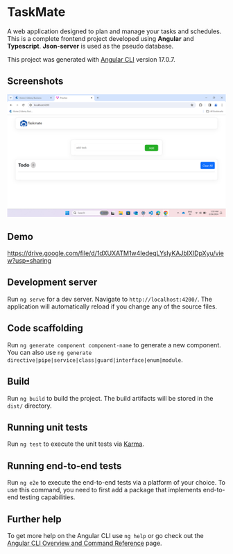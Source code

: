 # TaskMate
A web application designed to plan and manage your tasks and schedules. This is a complete frontend project developed using **Angular** and **Typescript**. **Json-server** is used as the pseudo database.

This project was generated with [Angular CLI](https://github.com/angular/angular-cli) version 17.0.7.

## Screenshots

![App Screenshot](https://github.com/shikha1304/TaskMate/blob/f2df4657aa8e9de61aed506343d3b308a617ecb2/Screenshot%20(1).png)

## Demo

https://drive.google.com/file/d/1dXUXATM1w4IedeqLYsIyKAJblXIDpXyu/view?usp=sharing

## Development server

Run `ng serve` for a dev server. Navigate to `http://localhost:4200/`. The application will automatically reload if you change any of the source files.

## Code scaffolding

Run `ng generate component component-name` to generate a new component. You can also use `ng generate directive|pipe|service|class|guard|interface|enum|module`.

## Build

Run `ng build` to build the project. The build artifacts will be stored in the `dist/` directory.

## Running unit tests

Run `ng test` to execute the unit tests via [Karma](https://karma-runner.github.io).

## Running end-to-end tests

Run `ng e2e` to execute the end-to-end tests via a platform of your choice. To use this command, you need to first add a package that implements end-to-end testing capabilities.

## Further help

To get more help on the Angular CLI use `ng help` or go check out the [Angular CLI Overview and Command Reference](https://angular.io/cli) page.
